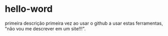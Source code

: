 # hello-word
primeira descrição
primeira vez ao usar o github a usar estas ferramentas, "não vou me descrever em um site!!!".
